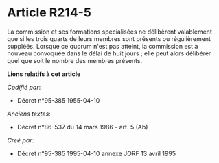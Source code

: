 # Article R214-5

La commission et ses formations spécialisées ne délibèrent valablement que si les trois quarts de leurs membres sont présents
ou régulièrement suppléés. Lorsque ce quorum n'est pas atteint, la commission est à nouveau convoquée dans le délai de huit
jours ; elle peut alors délibérer quel que soit le nombre des membres présents.

**Liens relatifs à cet article**

_Codifié par_:

  - Décret n°95-385 1955-04-10

_Anciens textes_:

  - Décret n°86-537 du 14 mars 1986 - art. 5 (Ab)

_Créé par_:

  - Décret n°95-385 1995-04-10 annexe JORF 13 avril 1995
